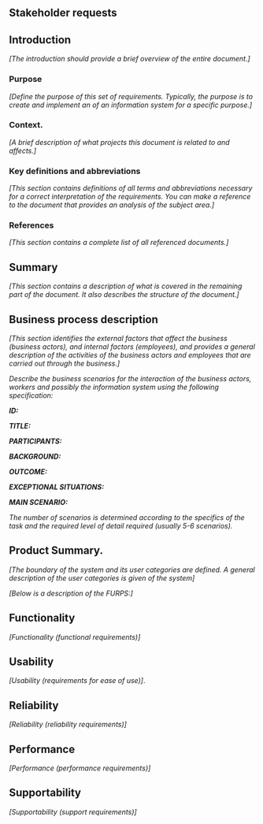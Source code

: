 ## Stakeholder requests

## Introduction

_[The introduction should provide a brief overview of the entire document.]_

### Purpose

_[Define the purpose of this set of requirements. Typically, the purpose is to create and implement an
of an information system for a specific purpose.]_

### Context.

_[A brief description of what projects this document is related to and affects.]_

### Key definitions and abbreviations

_[This section contains definitions of all terms and abbreviations necessary for a correct
interpretation of the requirements. You can make a reference to the document that provides an analysis of the subject area.]_

### References

_[This section contains a complete list of all referenced documents.]_

## Summary

_[This section contains a description of what is covered in the remaining part of the document.
It also describes the structure of the document.]_

## Business process description

_[This section identifies the external factors that affect the business (business actors),
and internal factors (employees), and provides a general description of the activities of the business actors
and employees that are carried out through the business.]_

_Describe the business scenarios for the interaction of the business actors, workers and possibly the information system using the following
specification:_

**_ID:_**

**_TITLE:_**

**_PARTICIPANTS:_**

**_BACKGROUND:_**

**_OUTCOME:_**

**_EXCEPTIONAL SITUATIONS:_**

**_MAIN SCENARIO:_**

_The number of scenarios is determined according to the specifics of the task and the required
level of detail required (usually 5-6 scenarios)._

## Product Summary.

_[The boundary of the system and its user categories are defined. A general description of the user categories is given
of the system]_

_[Below is a description of the FURPS:]_

## Functionality

_[Functionality (functional requirements)]_

## Usability

_[Usability (requirements for ease of use)]_.

## Reliability

_[Reliability (reliability requirements)]_

## Performance

_[Performance (performance requirements)]_

## Supportability

_[Supportability (support requirements)]_
